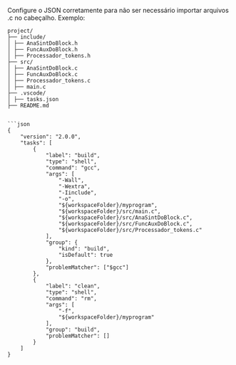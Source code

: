 Configure o JSON corretamente para não ser necessário importar arquivos .c no cabeçalho.
Exemplo: 
```
project/
├── include/
│ ├── AnaSintDoBlock.h
│ ├── FuncAuxDoBlock.h
│ ├── Processador_tokens.h
├── src/
│ ├── AnaSintDoBlock.c
│ ├── FuncAuxDoBlock.c
│ ├── Processador_tokens.c
│ ├── main.c
├── .vscode/
│ ├── tasks.json
├── README.md


```json
{
    "version": "2.0.0",
    "tasks": [
        {
            "label": "build",
            "type": "shell",
            "command": "gcc",
            "args": [
                "-Wall",
                "-Wextra",
                "-Iinclude",
                "-o",
                "${workspaceFolder}/myprogram",
                "${workspaceFolder}/src/main.c",
                "${workspaceFolder}/src/AnaSintDoBlock.c",
                "${workspaceFolder}/src/FuncAuxDoBlock.c",
                "${workspaceFolder}/src/Processador_tokens.c"
            ],
            "group": {
                "kind": "build",
                "isDefault": true
            },
            "problemMatcher": ["$gcc"]
        },
        {
            "label": "clean",
            "type": "shell",
            "command": "rm",
            "args": [
                "-f",
                "${workspaceFolder}/myprogram"
            ],
            "group": "build",
            "problemMatcher": []
        }
    ]
} 
